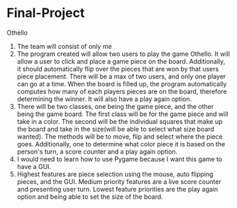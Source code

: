 # Final-Project
Othello
1. The team will consist of only me
2. The program created will allow two users to play the game Othello. It will allow a user to click and place a game piece on the board. Additionally, it should automatically flip over the pieces that are won by that users piece placement. There will be a max of two users, and only one player can go at a time. When the board is filled up, the program automatically computes how many of each players pieces are on the board, therefore determining the winner. It will also have a play again option.
3. There will be two classes, one being the game piece, and the other being the game board. The first class will be for the game piece and will take in a color. The second will be the individual squares that make up the board and take in the size(will be able to select what size board wanted). The methods will be to move, flip and select where the piece goes. Additionally, one to determine what color piece it is based on the person's turn, a score counter and a play again option.
4. I would need to learn how to use Pygame because I want this game to have a GUI.
5. Highest features are piece selection using the mouse, auto flipping pieces, and the GUI. Medium priority features are a live score counter and presenting user turn. Lowest feature priorities are the play again option and being able to set the size of the board.

